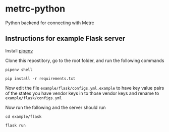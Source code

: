 # metrc-python
Python backend for connecting with Metrc

## Instructions for example Flask server

Install [pipenv](https://pypi.org/project/pipenv/)

Clone this repostitory, go to the root folder, and run the following commands

`pipenv shell`

`pip install -r requirements.txt`

Now edit the file `example/flask/configs.yml.example` to have key value pairs of the states you have vendor keys in to those vendor keys and rename to `example/flask/configs.yml`

Now run the following and the server should run

`cd example/flask`

`flask run`
